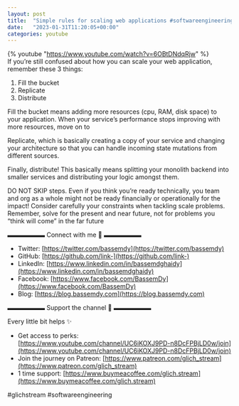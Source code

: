 ```yaml
---
layout: post
title:  "Simple rules for scaling web applications #softwareengineering #programming"
date:   "2023-01-31T11:20:05+00:00"
categories: youtube
---
```

{% youtube  "https://www.youtube.com/watch?v=6OBtDNdqRjw" %}
<br />
If you’re still confused about how you can scale your web application, remember these 3 things:

1. Fill the bucket
2. Replicate
3. Distribute

Fill the bucket means adding more resources (cpu, RAM, disk space) to your application. When your service’s performance stops improving with more resources, move on to

Replicate, which is basically creating a copy of your service and changing your architecture so that you can handle incoming state mutations from different sources.

Finally, distribute! This basically means splitting your monolith backend into smaller services and distributing your logic amongst them.

DO NOT SKIP steps. Even if you think you’re ready technically, you team and org as a whole might not be ready financially or operationally for the impact! Consider carefully your constraints when tackling scale problems. Remember, solve for the present and near future, not for problems you “think will come” in the far future

▬▬▬▬▬▬ Connect with me 👋 ▬▬▬▬▬▬

- Twitter: [https://twitter.com/bassemdy](https://twitter.com/bassemdy)
- GitHub: [https://github.com/link-](https://github.com/link-)
- LinkedIn: [https://www.linkedin.com/in/bassemdghaidy](https://www.linkedin.com/in/bassemdghaidy)
- Facebook: [https://www.facebook.com/BassemDy](https://www.facebook.com/BassemDy)
- Blog: [https://blog.bassemdy.com](https://blog.bassemdy.com)

▬▬▬▬▬▬ Support the channel 💜 ▬▬▬▬▬▬

Every little bit helps ✨
- Get access to perks: [https://www.youtube.com/channel/UC6iKOXJ9PD-n8DcFPBjLD0w/join](https://www.youtube.com/channel/UC6iKOXJ9PD-n8DcFPBjLD0w/join)
- Join the journey on Patreon: [https://www.patreon.com/glich_stream](https://www.patreon.com/glich_stream)
- 1 time support: [https://www.buymeacoffee.com/glich.stream](https://www.buymeacoffee.com/glich.stream)

#glichstream #softwareengineering
